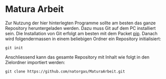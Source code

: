 # Matura Arbeit
Zur Nutzung der hier hinterlegten Programme sollte am besten das ganze Repository heruntergeladen werden. Dazu muss Git auf dem PC installiert sein. Die Installation von Git
erfolgt am besten mit dem Packet [pip](https://pip.pypa.io/en/stable/). Danach wird 
folgendermassen in einem beliebigen Ordner ein Repository initialisiert:
```
git init
```
Anschliessend kann das gesamte Repository mit Inhalt wie folgt in den Zielordner importiert werden:
```
git clone https://github.com/natorgas/MaturaArbeit.git
```
